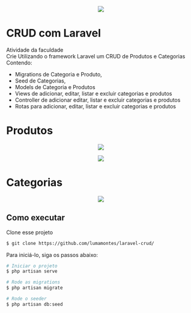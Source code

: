 <p align="center"><img src="https://imgur.com/VYGQWXH.jpg"></p>

# CRUD com Laravel
Atividade da faculdade <br>
Crie Utilizando o framework Laravel um CRUD de Produtos e Categorias Contendo:

- Migrations de Categoria e Produto,
- Seed de Categorias,
- Models de Categoria e Produtos
- Views de adicionar, editar, listar e excluir categorias e produtos
- Controller de adicionar editar, listar e excluir categorias e produtos
- Rotas para adicionar, editar, listar e excluir categorias e produtos

# Produtos
<p align="center"><img src="https://imgur.com/z1akdg7.jpg"></p>
<p align="center"><img src="https://imgur.com/BxBdpFR.jpg"></p>


# Categorias 
<p align="center"><img src="https://imgur.com/We55oG9.jpg"></p>


## Como executar 

Clone esse projeto

```bash
$ git clone https://github.com/lumamontes/laravel-crud/
```
Para iniciá-lo, siga os passos abaixo:
```bash
# Iniciar o projeto
$ php artisan serve
```
```bash
# Rode as migrations
$ php artisan migrate
```
```bash
# Rode o seeder
$ php artisan db:seed
```
